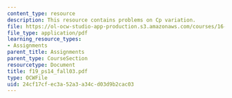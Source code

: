 ```yaml
---
content_type: resource
description: This resource contains problems on Cp variation.
file: https://ol-ocw-studio-app-production.s3.amazonaws.com/courses/16-01-unified-engineering-i-ii-iii-iv-fall-2005-spring-2006/24cf17cfec3a52a3a34cd03d9b2cac03_f19_ps14_fall03.pdf
file_type: application/pdf
learning_resource_types:
- Assignments
parent_title: Assignments
parent_type: CourseSection
resourcetype: Document
title: f19_ps14_fall03.pdf
type: OCWFile
uid: 24cf17cf-ec3a-52a3-a34c-d03d9b2cac03
---
```

